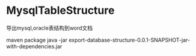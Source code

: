 # MysqlTableStructure
导出mysql,oracle表结构到word文档

maven package
java -jar export-database-structure-0.0.1-SNAPSHOT-jar-with-dependencies.jar
